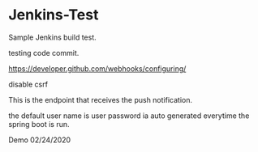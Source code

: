# Jenkins-Test

Sample Jenkins build test.

testing code commit.

https://developer.github.com/webhooks/configuring/

disable csrf

This is the endpoint that receives the push notification.

the default user name is user
password ia auto generated everytime the spring boot is run.

Demo 02/24/2020
